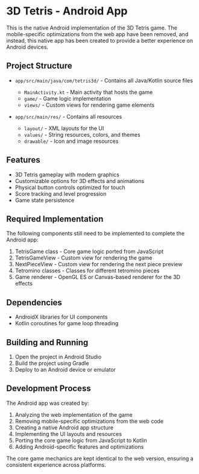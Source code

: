 # 3D Tetris - Android App

This is the native Android implementation of the 3D Tetris game. The mobile-specific optimizations from the web app have been removed, and instead, this native app has been created to provide a better experience on Android devices.

## Project Structure

- `app/src/main/java/com/tetris3d/` - Contains all Java/Kotlin source files
  - `MainActivity.kt` - Main activity that hosts the game
  - `game/` - Game logic implementation
  - `views/` - Custom views for rendering game elements

- `app/src/main/res/` - Contains all resources
  - `layout/` - XML layouts for the UI
  - `values/` - String resources, colors, and themes
  - `drawable/` - Icon and image resources

## Features

- 3D Tetris gameplay with modern graphics
- Customizable options for 3D effects and animations
- Physical button controls optimized for touch
- Score tracking and level progression
- Game state persistence

## Required Implementation

The following components still need to be implemented to complete the Android app:

1. TetrisGame class - Core game logic ported from JavaScript
2. TetrisGameView - Custom view for rendering the game
3. NextPieceView - Custom view for rendering the next piece preview
4. Tetromino classes - Classes for different tetromino pieces
5. Game renderer - OpenGL ES or Canvas-based renderer for the 3D effects

## Dependencies

- AndroidX libraries for UI components
- Kotlin coroutines for game loop threading

## Building and Running

1. Open the project in Android Studio
2. Build the project using Gradle
3. Deploy to an Android device or emulator

## Development Process

The Android app was created by:

1. Analyzing the web implementation of the game
2. Removing mobile-specific optimizations from the web code
3. Creating a native Android app structure
4. Implementing the UI layouts and resources
5. Porting the core game logic from JavaScript to Kotlin
6. Adding Android-specific features and optimizations

The core game mechanics are kept identical to the web version, ensuring a consistent experience across platforms. 